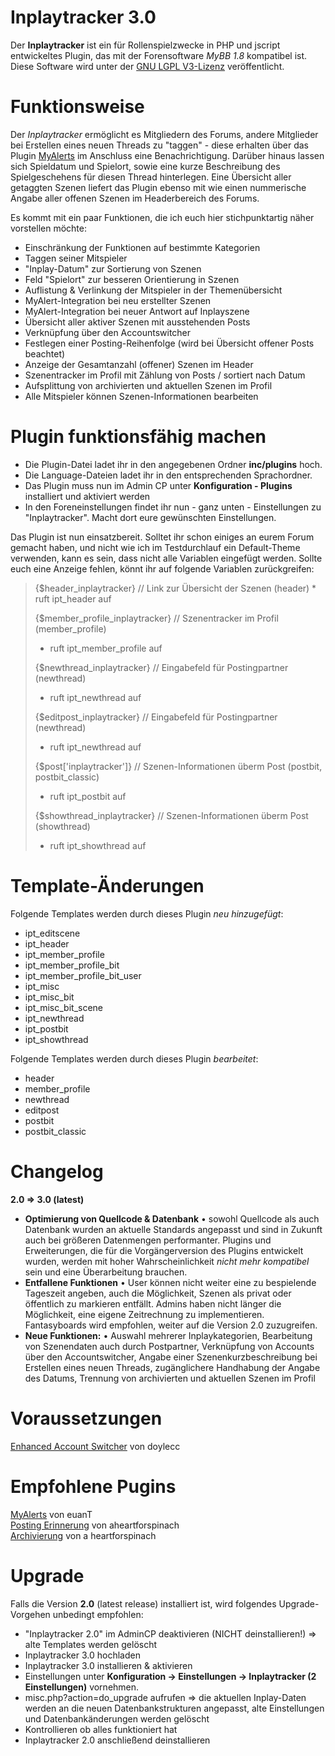# Inplaytracker 3.0
Der <strong>Inplaytracker</strong> ist ein für Rollenspielzwecke in PHP und jscript entwickeltes Plugin, das mit der Forensoftware <em>MyBB 1.8</em> kompatibel ist. Diese Software wird unter der <a href="https://www.gnu.de/documents/lgpl-3.0.de.html" target="_blank">GNU LGPL V3-Lizenz</a> veröffentlicht. 

# Funktionsweise
Der <em>Inplaytracker</em> ermöglicht es Mitgliedern des Forums, andere Mitglieder bei Erstellen eines neuen Threads zu "taggen" - diese erhalten über das Plugin <a href="https://github.com/MyBBStuff/MyAlerts" target="_blank">MyAlerts</a> im Anschluss eine Benachrichtigung. Darüber hinaus lassen sich Spieldatum und Spielort, sowie eine kurze Beschreibung des Spielgeschehens für diesen Thread hinterlegen. Eine Übersicht aller getaggten Szenen liefert das Plugin ebenso mit wie einen nummerische Angabe aller offenen Szenen im Headerbereich des Forums.

Es kommt mit ein paar Funktionen, die ich euch hier stichpunktartig näher vorstellen möchte:

<ul>
<li> Einschränkung der Funktionen auf bestimmte Kategorien
<li> Taggen seiner Mitspieler
<li> "Inplay-Datum" zur Sortierung von Szenen
<li> Feld "Spielort" zur besseren Orientierung in Szenen
<li> Auflistung & Verlinkung der Mitspieler in der Themenübersicht
<li> MyAlert-Integration bei neu erstellter Szenen
<li> MyAlert-Integration bei neuer Antwort auf Inplayszene
<li> Übersicht aller aktiver Szenen mit ausstehenden Posts
<li>Verknüpfung über den Accountswitcher
<li> Festlegen einer Posting-Reihenfolge (wird bei Übersicht offener Posts beachtet)
<li> Anzeige der Gesamtanzahl (offener) Szenen im Header
<li> Szenentracker im Profil mit Zählung von Posts / sortiert nach Datum 
<li> Aufsplittung von archivierten und aktuellen Szenen im Profil
<li> Alle Mitspieler können Szenen-Informationen bearbeiten
</ul>

# Plugin funktionsfähig machen
<ul>
<li>Die Plugin-Datei ladet ihr in den angegebenen Ordner <b>inc/plugins</b> hoch.
<li>Die Language-Dateien ladet ihr in den entsprechenden Sprachordner.
<li>Das Plugin muss nun im Admin CP unter <b>Konfiguration - Plugins</b> installiert und aktiviert werden
<li>In den Foreneinstellungen findet ihr nun - ganz unten - Einstellungen zu "Inplaytracker". Macht dort eure gewünschten Einstellungen.
</ul>

Das Plugin ist nun einsatzbereit. Solltet ihr schon einiges an eurem Forum gemacht haben, und nicht wie ich im Testdurchlauf ein Default-Theme verwenden, kann es sein, dass nicht alle Variablen eingefügt werden. Sollte euch eine Anzeige fehlen, könnt ihr auf folgende Variablen zurückgreifen:

<blockquote>{$header_inplaytracker}  // Link zur Übersicht der Szenen (header)
* ruft ipt_header auf

{$member_profile_inplaytracker} // Szenentracker im Profil (member_profile)
* ruft ipt_member_profile auf

{$newthread_inplaytracker} // Eingabefeld für Postingpartner (newthread)
* ruft ipt_newthread auf

{$editpost_inplaytracker} // Eingabefeld für Postingpartner (newthread)
* ruft ipt_newthread auf

{$post['inplaytracker']} // Szenen-Informationen überm Post (postbit, postbit_classic)
* ruft ipt_postbit auf

{$showthread_inplaytracker} // Szenen-Informationen überm Post (showthread)
* ruft ipt_showthread auf</blockquote>

# Template-Änderungen
Folgende Templates werden durch dieses Plugin <i>neu hinzugefügt</i>:

<ul>
<li>ipt_editscene
<li>ipt_header
<li>ipt_member_profile
<li>ipt_member_profile_bit
<li>ipt_member_profile_bit_user
<li>ipt_misc
<li>ipt_misc_bit 
<li>ipt_misc_bit_scene 
<li>ipt_newthread 
<li>ipt_postbit
<li>ipt_showthread
</ul>

Folgende Templates werden durch dieses Plugin <i>bearbeitet</i>:
<ul>
<li>header
<li>member_profile
<li>newthread
<li>editpost
<li>postbit
<li>postbit_classic
</ul>


# Changelog 
<strong>2.0 => 3.0 (latest)</strong>

- <strong>Optimierung von Quellcode & Datenbank</strong> &bull; sowohl Quellcode als auch Datenbank wurden an aktuelle Standards angepasst und sind in Zukunft auch bei größeren Datenmengen performanter. Plugins und Erweiterungen, die für die Vorgängerversion des Plugins entwickelt wurden, werden mit hoher Wahrscheinlichkeit <em>nicht mehr kompatibel</em> sein und eine Überarbeitung brauchen.
- <strong>Entfallene Funktionen</strong> &bull; User können nicht weiter eine zu bespielende Tageszeit angeben, auch die Möglichkeit, Szenen als privat oder öffentlich zu markieren entfällt. Admins haben nicht länger die Möglichkeit, eine eigene Zeitrechnung zu implementieren. Fantasyboards wird empfohlen, weiter auf die Version 2.0 zuzugreifen.
- <strong>Neue Funktionen:</strong> &bull; Auswahl mehrerer Inplaykategorien, Bearbeitung von Szenendaten auch durch Postpartner, Verknüpfung von Accounts über den Accountswitcher, Angabe einer Szenenkurzbeschreibung bei Erstellen eines neuen Threads, zugänglichere Handhabung der Angabe des Datums, Trennung von archivierten und aktuellen Szenen im Profil



# Voraussetzungen
<a href="http://doylecc.altervista.org/bb/downloads.php?dlid=4&cat=1" target="_blank">Enhanced Account Switcher</a> von doylecc<br />

# Empfohlene Pugins
<a href="https://github.com/MyBBStuff/MyAlerts" target="_blank">MyAlerts</a> von euanT<br />
<a href="https://github.com/aheartforspinach/Posting-Erinnerung" target="_blank">Posting Erinnerung</a> von aheartforspinach<br />
<a href="https://github.com/aheartforspinach/Archivierung">Archivierung</a> von a heartforspinach

# Upgrade
Falls die Version <strong>2.0</strong> (latest release) installiert ist, wird folgendes Upgrade-Vorgehen unbedingt empfohlen:

- "Inplaytracker 2.0" im AdminCP deaktivieren (NICHT deinstallieren!) => alte Templates werden gelöscht
- Inplaytracker 3.0 hochladen
- Inplaytracker 3.0 installieren & aktivieren
- Einstellungen unter <b>Konfiguration -> Einstellungen -> Inplaytracker (2 Einstellungen)</b> vornehmen. 
- misc.php?action=do_upgrade aufrufen => die aktuellen Inplay-Daten werden an die neuen Datenbankstrukturen angepasst, alte Einstellungen und Datenbankänderungen werden gelöscht
- Kontrollieren ob alles funktioniert hat
- Inplaytracker 2.0 anschließend deinstallieren
